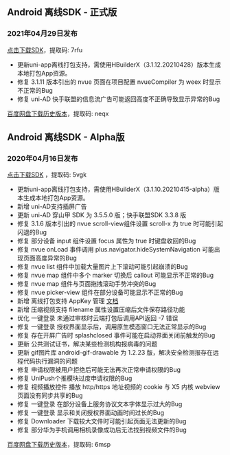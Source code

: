 ## Android 离线SDK - 正式版

### 2021年04月29日发布
[点击下载SDK](https://pan.baidu.com/s/14SZ-CjlbaNtGHk3CpamgXQ)，提取码: 7rfu

+ 更新uni-app离线打包支持，需使用HBuilderX（3.1.12.20210428）版本生成本地打包App资源。
+ 修复 3.1.11 版本引出的 nvue 页面在项目配置 nvueCompiler 为 weex 时显示不正常的Bug
+ 修复 uni-AD 快手联盟的信息流广告可能返回高度不正确导致显示异常的Bug


[百度网盘下载历史版本](https://pan.baidu.com/s/1Gpbnq3wLvvnRO6W-SlvVpA)，提取码: neqx



## Android 离线SDK - Alpha版

### 2020年04月16日发布
[点击下载SDK](https://pan.baidu.com/s/1NLBTW94Im_zg5R38Wiijdg) ，提取码: 5vgk

+ 更新uni-app离线打包支持，需使用HBuilderX（3.1.10.20210415-alpha）版本生成本地打包App资源。
+ 新增 uni-AD支持插屏广告
+ 更新 uni-AD 穿山甲 SDK 为 3.5.5.0 版；快手联盟SDK 3.3.8 版
+ 修复 3.1.6 版本引出的 nvue scroll-view组件设置 scroll-x 为 true 时可能引起闪退的Bug
+ 修复 部分设备 input 组件设置 focus 属性为 true 时键盘收回的Bug
+ 修复 nvue onLoad 事件调用 plus.navigator.hideSystemNavigation 可能出现页面高度异常的Bug
+ 修复 nvue list 组件中加载大量图片上下滚动可能引起崩溃的Bug
+ 修复 nvue map 组件中多个 marker 切换后 callout 可能显示不正常的Bug
+ 修复 nvue map 组件与页面拖拽滚动手势冲突的Bug
+ 修复 nvue picker-view 组件在部分设备可能显示不正常的Bug
+ 新增 离线打包支持 AppKey 管理 [文档](https://nativesupport.dcloud.net.cn/AppDocs/usesdk/appkey)
+ 新增 压缩视频支持 filename 属性设置压缩后文件保存路径功能
+ 优化 一键登录 未通过审核时云端打包后调用API返回 -7 错误
+ 修复 一键登录 授权界面显示后，调用原生模态窗口无法正常显示的Bug
+ 修复 存在开屏广告时 splashclosed 事件可能在启动界面关闭前触发的Bug
+ 更新 公共测试证书，解决某些检测机构报病毒的问题
+ 更新 gif图片库 android-gif-drawable 为 1.2.23 版，解决安全检测报存在远程代码执行漏洞的问题
+ 修复 申请权限被用户拒绝后可能无法再次正常申请权限的Bug
+ 修复 UniPush个推模块过度申请权限的Bug
+ 修复 视频播放控件 播放 http/https 地址视频的 cookie 与 X5 内核 webview 页面没有同步共享的Bug
+ 修复 一键登录 在部分设备上服务协议文本字体显示过大的Bug
+ 修复 一键登录 显示和关闭授权界面动画时间过长的Bug
+ 修复 Downloader 下载较大文件时可能引起页面无法更新的Bug
+ 修复 部分华为手机调用相机录像成功后无法找到视频文件的Bug

[百度网盘下载历史版本](https://pan.baidu.com/s/10fne34bwxWGtDJTd4PhroA)，提取码: 6msp
